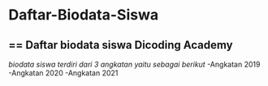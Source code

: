 # Daftar-Biodata-Siswa
==
Daftar biodata siswa Dicoding Academy
--
*biodata siswa terdiri dari 3 angkatan yaitu sebagai berikut*
-Angkatan 2019
-Angkatan 2020
-Angkatan 2021

